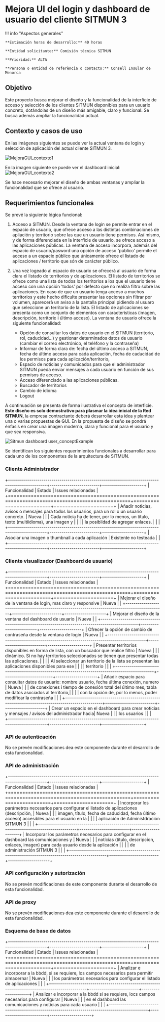 # Mejora UI del login y dashboard de usuario del cliente SITMUN 3
 
!!! info "Aspectos generales"

    **Estimación horas de desarrollo:** 40 horas

    **Entidad solicitante:** Comisión técnica SITMUN

    **Prioridad:** ALTA
    
    **Persona o entidad de referència o contacto:** Consell Insular de Menorca


## Objetivo

Este proyecto busca mejorar el diseño y la funcionalidad de la interficie de acceso y selección de los clientes SITMUN 
disponibles para un usuario concreto, dotándolas de un diseño más amigable, claro y funcional. 
Se busca además ampliar la funcionalidad actual.


## Contexto y casos de uso

En las imágenes siguientes se puede ver la actual ventana de login y selección de aplicación del actual cliente SITMUN 3.

![MejoraGUI_contexto1](https://github.com/sitmun/sitmun.github.io/assets/26217441/72462a93-2403-44a8-b8df-99ecbf22130f)

En la imagen siguiente se puede ver el dashboard inicial:
![MejoraGUI_contexto2](https://github.com/sitmun/sitmun.github.io/assets/26217441/89168d4b-6873-4a60-81da-2123a337fe41)

Se hace necesario mejorar el diseño de ambas ventanas y ampliar la funcionalidad que se ofrece al usuario.

## Requerimientos funcionales

Se prevé la siguiente lógica funcional:

1. Acceso a SITMUN. Desde la ventana de login se permite entrar en el espacio de usuario, que ofrece acceso a las distintas combinaciones de apliación y territorio sobre las que un usuario tiene permisos. Así mismo, y de forma diferenciada en la interficie de usuario, se ofrece acceso a las aplicaciones públicas. La ventana de acceso incorpora, además del espacio de usuario/pasword una opción de acceso 'público' permite el acceso a un espacio público que únicamente ofrece el listado de aplicaciones / territorio que són de carácter público.

2. Una vez logeado al espacio de usuario se ofrecerá al usuario de forma clara el listado de territorios y de aplicaciones. El listado de territorios se ofrece como una lista de todos los territorios a los que el usuario tiene acceso con una opción 'todos' por defecto que no realiza filtro sobre las aplicaciones. En caso de que un usuario tenga acceso a muchos territorios y este hecho dificulte presentar las opciones sin filtrar por volumen, aparecerà un aviso a la pantalla principal pidiendo al usuaro que seleccione un territorio de la lista.  El listado de aplicaciones se presenta como un conjunto de elementos con características (imagen, descripción, territorio i último acceso). La ventana de usuario ofrece la siguiente funcionalidad:

    - Opción de consultar los datos de usuario en el SITMUN (territorio, rol, caducidad...) y gestionar determinados datos de usuario (cambiar el correo electrónico, el teléfono y la contraseña)
    - Informar de forma clara de: fecha del último acceso a SITMUN, fecha de último acceso para cada aplicación, fecha de caducidad de los permisos para cada aplicación/territorio,
    - Espacio de notícias y comunicados para que el administrador SITMUN pueda enviar mensajes a cada usuario en función de sus permisos de acceso. 
    - Acceso diferenciado a las aplicaciones públicas.
    - Buscador de territorios
    - Cambio de idioma
    - Logout

A continuación se presenta de forma ilustrativa el concepto de interficie. 
**Este diseño es solo demostrativo para plasmar la idea inicial de la Red SITMUN**, 
la empresa contractante deberá desarrollar esta idea y plantear una o varias propuestas de GUI. 
En la propuesta de diseño se pondrá énfasis en crear una imagen moderna, 
clara y funcional para el usuario y que sea responsiva.

![Sitmun dashboard user_conceptExample](https://github.com/sitmun/sitmun.github.io/assets/26217441/5a05eb9a-afe9-427a-b642-b12b04f12c2e)

Se identifican los siguientes requerimientos funcionales a desarrollar para cada uno de los componentes de la arquitectura de SITMUN.

### Cliente Administrador

+-------------------------------------------------------------------------------------------------+-------------------------+---------------------+
| Funcionalidad                                                                                   | Estado                  | Issues relacionadas |
+=================================================================================================+=========================+=====================+ 
| Añadir noticias, avisos o mensajes para todos los usuarios, para un rol o un usuario concreto.  | Nueva                   |                     |
| Cada notícia ha de tener, por lo menos, un título, texto (multiidioma), una imagen y            |                         |                     | 
| la posiblidad de agregar enlaces.                                                               |                         |                     |                   
+-------------------------------------------------------------------------------------------------+-------------------------+---------------------+
| Asociar una imagen o thumbnail a cada aplicación                                                | Existente no testeada   |                     |
+-------------------------------------------------------------------------------------------------+-------------------------+---------------------+

### Cliente visualizador (Dashboard de usuario)

+-------------------------------------------------------------------------------------------------+-------------------------+---------------------+
| Funcionalidad                                                                                   | Estado                  | Issues relacionadas |
+=================================================================================================+=========================+=====================+ 
| Mejorar el diseño de la ventana de login, mas claro y responsive                                | Nueva                   |                     |
+-------------------------------------------------------------------------------------------------+-------------------------+---------------------+
| Mejorar el diseño de la ventana del dashboard de usuario                                        | Nueva                   |                     |
+-------------------------------------------------------------------------------------------------+-------------------------+---------------------+
| Ofrecer la opción de cambio de contraseña desde la ventana de login                             | Nueva                   |                     |
+-------------------------------------------------------------------------------------------------+-------------------------+---------------------+
| Presentar territorios disponibles en forma de lista, con un buscador que realice filtro         | Nueva                   |                     |
| dinámico. Si no hay territorios seleccionados se tienen que presentar todas las aplicaciones.   |                         |                     |
| Al seleccionar un territorio de la lista se presentan las aplicaciones disponibles para ese     |                         |                     |
| territorio                                                                                      |                         |                     |
+-------------------------------------------------------------------------------------------------+-------------------------+---------------------+
| Añadir espacio para consultar datos de usuario: nombre usuario, fecha última conexión, numero   | Nueva                   |                     |
| de conexiones i tiempo de conexión total del último mes, tabla de datos asociados al territorio,|                         |                     |
| con la opción de, por lo menos, poder modificar la contraseña                                   |                         |                     |
+-------------------------------------------------------------------------------------------------+-------------------------+---------------------+
| Crear un espacio en el dashboard para crear notícias y mensajes / avisos del administrador hacia| Nueva                   |                     |
| los usuarios                                                                                    |                         |                     |                                                                        
+-------------------------------------------------------------------------------------------------+-------------------------+---------------------+

### API de autenticación

No se prevén modificaciones dea este componente durante el desarrollo de esta funcionalidad.

### API de administración

+-------------------------------------------------------------------------------------------------+-------------------------+---------------------+
| Funcionalidad                                                                                   | Estado                  | Issues relacionadas |
+=================================================================================================+=========================+=====================+ 
| Incorporar los parámetros necesarios para configurar el listado de aplicaciones (descripción,   | Nueva                   |                     |
| imagen, título, fecha de caducidad, fecha último acceso) accesibles para el usuario en la       |                         |                     |
| aplicación de Administdración SITMUN 3                                                          |                         |                     |
+-------------------------------------------------------------------------------------------------+-------------------------+---------------------+
| Incorporar los parámetros necesarios para configurar en el dashboard las comunicaciones y       | Nueva                   |                     |
| notícias (título, descripcion, enlaces, imagen) para cada usuario desde la aplicación           |                         |                     |
| de administración SITMUN 3                                                                      |                         |                     |
+-------------------------------------------------------------------------------------------------+-------------------------+---------------------+

### API configuración y autorización

No se prevén modificaciones de este componente durante el desarrollo de esta funcionalidad.

### API de proxy

No se prevén modificaciones dea este componente durante el desarrollo de esta funcionalidad.

### Esquema de base de datos

+-------------------------------------------------------------------------------------------------+-------------------------+---------------------+
| Funcionalidad                                                                                   | Estado                  | Issues relacionadas |
+=================================================================================================+=========================+=====================+ 
| Analizar e incorporar a la bbdd, si se requiere, los campos necesarios para permitir almacernar | Nueva                   |                     |
| los parámetros necesarios para configurar el listado de aplicaciones                            |                         |                     |
+-------------------------------------------------------------------------------------------------+-------------------------+---------------------+
| Analizar e incorporar a la bbdd si se requiere, locs campos necesarios para configurar          | Nueva                   |                     |
| en el dashboard las comunicaciones y notícias para cada usuario                                 |                         |                     |
+-------------------------------------------------------------------------------------------------+-------------------------+---------------------+

